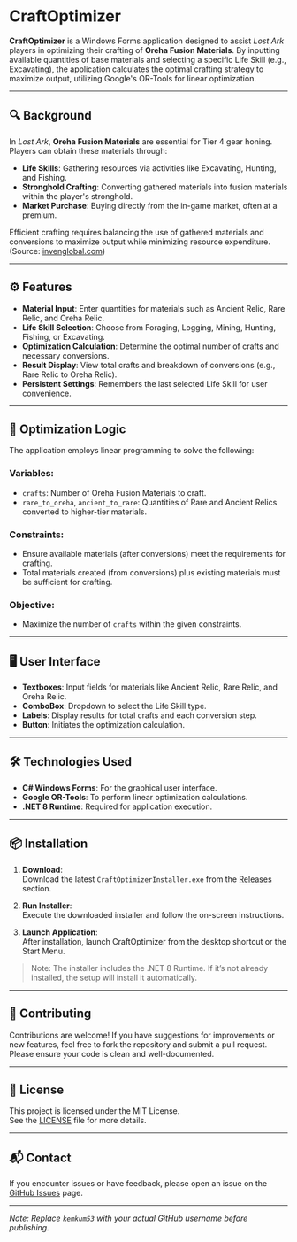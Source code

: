 ﻿# CraftOptimizer

**CraftOptimizer** is a Windows Forms application designed to assist *Lost Ark* players in optimizing their crafting of **Oreha Fusion Materials**. By inputting available quantities of base materials and selecting a specific Life Skill (e.g., Excavating), the application calculates the optimal crafting strategy to maximize output, utilizing Google's OR-Tools for linear optimization.

---

## 🔍 Background

In *Lost Ark*, **Oreha Fusion Materials** are essential for Tier 4 gear honing. Players can obtain these materials through:

- **Life Skills**: Gathering resources via activities like Excavating, Hunting, and Fishing.
- **Stronghold Crafting**: Converting gathered materials into fusion materials within the player's stronghold.
- **Market Purchase**: Buying directly from the in-game market, often at a premium.

Efficient crafting requires balancing the use of gathered materials and conversions to maximize output while minimizing resource expenditure.  
(Source: [invenglobal.com](https://lostarkcodex.com/us/item/6861012/))

---

## ⚙️ Features

- **Material Input**: Enter quantities for materials such as Ancient Relic, Rare Relic, and Oreha Relic.
- **Life Skill Selection**: Choose from Foraging, Logging, Mining, Hunting, Fishing, or Excavating.
- **Optimization Calculation**: Determine the optimal number of crafts and necessary conversions.
- **Result Display**: View total crafts and breakdown of conversions (e.g., Rare Relic to Oreha Relic).
- **Persistent Settings**: Remembers the last selected Life Skill for user convenience.

---

## 🧮 Optimization Logic

The application employs linear programming to solve the following:

### Variables:
- `crafts`: Number of Oreha Fusion Materials to craft.
- `rare_to_oreha`, `ancient_to_rare`: Quantities of Rare and Ancient Relics converted to higher-tier materials.

### Constraints:
- Ensure available materials (after conversions) meet the requirements for crafting.
- Total materials created (from conversions) plus existing materials must be sufficient for crafting.

### Objective:
- Maximize the number of `crafts` within the given constraints.

---

## 🖥️ User Interface

- **Textboxes**: Input fields for materials like Ancient Relic, Rare Relic, and Oreha Relic.
- **ComboBox**: Dropdown to select the Life Skill type.
- **Labels**: Display results for total crafts and each conversion step.
- **Button**: Initiates the optimization calculation.

---

## 🛠️ Technologies Used

- **C# Windows Forms**: For the graphical user interface.
- **Google OR-Tools**: To perform linear optimization calculations.
- **.NET 8 Runtime**: Required for application execution.

---

## 📦 Installation

1. **Download**:  
   Download the latest `CraftOptimizerInstaller.exe` from the [Releases](https://github.com/kemkum53/LOA_CraftOptimizer/releases) section.

2. **Run Installer**:  
   Execute the downloaded installer and follow the on-screen instructions.

3. **Launch Application**:  
   After installation, launch CraftOptimizer from the desktop shortcut or the Start Menu.

> Note: The installer includes the .NET 8 Runtime. If it’s not already installed, the setup will install it automatically.

---

## 🤝 Contributing

Contributions are welcome! If you have suggestions for improvements or new features, feel free to fork the repository and submit a pull request. Please ensure your code is clean and well-documented.

---

## 📄 License

This project is licensed under the MIT License.  
See the [LICENSE](LICENSE) file for more details.

---

## 📬 Contact

If you encounter issues or have feedback, please open an issue on the [GitHub Issues](https://github.com/kemkum53/LOA_CraftOptimizer/issues) page.

---

*Note: Replace `kemkum53` with your actual GitHub username before publishing.*